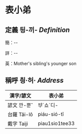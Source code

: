 # 表小弟
## 定義 딍-끼- _Definition_
簡：--

詳：--

英：Mother's sibling's younger son

## 稱呼 칑·허· _Address_

漢字/諺文 | 表小弟
--- | ---
諺文 깐-뿐ˆ | ᄇᆤˊ쇼ˊ디-
台羅 Tâi-lô | piáu-sió-tī
戴字 Taiji | piau1sio1tee33


